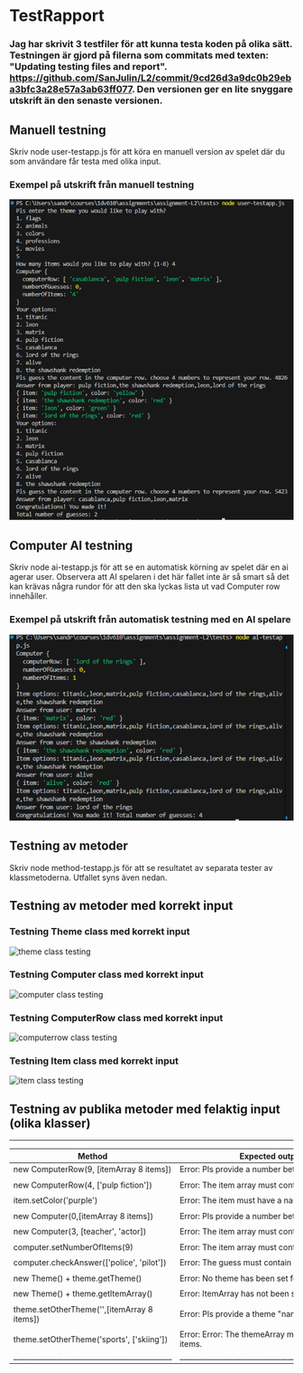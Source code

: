 # TestRapport

### Jag har skrivit 3 testfiler för att kunna testa koden på olika sätt. Testningen är gjord på filerna som commitats med texten: "Updating testing files and report". https://github.com/SanJulin/L2/commit/9cd26d3a9dc0b29eba3bfc3a28e57a3ab63ff077. Den versionen ger en lite snyggare utskrift än den senaste versionen. 

## Manuell testning
Skriv node user-testapp.js för att köra en manuell version av spelet där du som användare får testa med olika input. 

### Exempel på utskrift från manuell testning
![manuell testning](./test-img/user-test.png)

## Computer AI testning
Skriv node ai-testapp.js för att se en automatisk körning av spelet där en ai agerar user. Observera att AI spelaren i det här fallet inte är så smart så det kan krävas några rundor för att den ska lyckas lista ut vad Computer row innehåller. 

### Exempel på utskrift från automatisk testning med en AI spelare
![ai testning](./test-img/ai-test.png)

## Testning av metoder
Skriv node method-testapp.js för att se resultatet av separata tester av klassmetoderna. Utfallet syns även nedan.


## Testning av metoder med korrekt input 

### Testning Theme class med korrekt input 

![theme class testing](./test-img/theme-test.png)


### Testning Computer class med korrekt input 

![computer class testing](./test-img/computer-test.png)


### Testning ComputerRow class med korrekt input 

![computerrow class testing](./test-img/computer-row-test.png)


### Testning Item class med korrekt input 

![item class testing](./test-img/item-test.png)


## Testning av publika metoder med felaktig input (olika klasser)
_________________________________________________________________________________________________________________
| Method                                     | Expected output                                   | Test result  |
|--------------------------------------------|---------------------------------------------------|--------------|              
| new ComputerRow(9, [itemArray 8 items])    | Error: Pls provide a number between 1 - 8         | Successful   |
|                                            |                                                   |              |
| new ComputerRow(4, ['pulp fiction'])       | Error: The item array must contain 8 items        | Successful   |
|                                            |                                                   |              |
| item.setColor('purple')                    | Error: The item must have a name                  | Successful   |
|                                            |                                                   |              |
| new Computer(0,[itemArray 8 items])        | Error: Pls provide a number between 1 - 8         | Successful   |
|                                            |                                                   |              |
| new Computer(3, [teacher', 'actor])        | Error: The item array must contain 8 items        | Successful   |
|                                            |                                                   |              |
| computer.setNumberOfItems(9)               | Error: The item array must contain 8 items        | Successful   |
|                                            |                                                   |              |    
| computer.checkAnswer(['police', 'pilot'])  | Error: The guess must contain 3 items.            | Successful   | 
|                                            |                                                   |              |    
| new Theme() + theme.getTheme()             | Error: No theme has been set for the game         | Successful   |
|                                            |                                                   |              |    
| new Theme() + theme.getItemArray()         | Error: ItemArray has not been set                 | Successful   |
|                                            |                                                   |              |    
| theme.setOtherTheme('',[itemArray 8 items])| Error: Pls provide a theme "name" for the game    | Successful   |
|                                            |                                                   |              |    
| theme.setOtherTheme('sports', ['skiing'])  | Error: Error: The themeArray must contain 8 items.| Sucessful    |
|____________________________________________|___________________________________________________|______________|
